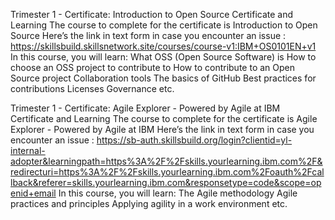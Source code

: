  Trimester 1 - Certificate: Introduction to Open Source
Certificate and Learning
The course to complete for the certificate is Introduction to Open Source
Here’s the link in text form in case you encounter an issue : https://skillsbuild.skillsnetwork.site/courses/course-v1:IBM+OS0101EN+v1
In this course, you will learn:
What OSS (Open Source Software) is
How to choose an OSS project to contribute to
How to contribute to an Open Source project
Collaboration tools
The basics of GitHub
Best practices for contributions
Licenses
Governance
etc.

Trimester 1 - Certificate: Agile Explorer - Powered by Agile at IBM
Certificate and Learning
The course to complete for the certificate is Agile Explorer - Powered by Agile at IBM
Here’s the link in text form in case you encounter an issue : https://sb-auth.skillsbuild.org/login?clientid=yl-internal-adopter&learningpath=https%3A%2F%2Fskills.yourlearning.ibm.com%2F&redirecturi=https%3A%2F%2Fskills.yourlearning.ibm.com%2Foauth%2Fcallback&referer=skills.yourlearning.ibm.com&responsetype=code&scope=openid+email
In this course, you will learn:
The Agile methodology
Agile practices and principles
Applying agility in a work environment
etc.
